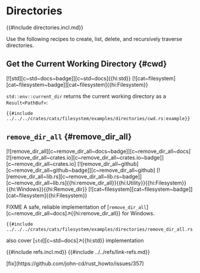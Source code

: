 # Directories

{{#include directories.incl.md}}

Use the following recipes to create, list, delete, and recursively traverse directories.

## Get the Current Working Directory {#cwd}

[![std][c~std~docs~badge]][c~std~docs]{{hi:std}} [![cat~filesystem][cat~filesystem~badge]][cat~filesystem]{{hi:Filesystem}}

`std::env::current_dir` returns the current working directory as a `Result<PathBuf>`:

```rust,editable
{{#include ../../../crates/cats/filesystem/examples/directories/cwd.rs:example}}
```

## `remove_dir_all` {#remove_dir_all}

[![remove_dir_all][c~remove_dir_all~docs~badge]][c~remove_dir_all~docs] [![remove_dir_all~crates.io][c~remove_dir_all~crates.io~badge]][c~remove_dir_all~crates.io] [![remove_dir_all~github][c~remove_dir_all~github~badge]][c~remove_dir_all~github] [![remove_dir_all~lib.rs][c~remove_dir_all~lib.rs~badge]][c~remove_dir_all~lib.rs]{{hi:remove_dir_all}}{{hi:Utility}}{{hi:Filesystem}}{{hi:Windows}}{{hi:Remove_dir}} [![cat~filesystem][cat~filesystem~badge]][cat~filesystem]{{hi:Filesystem}}

FIXME A safe, reliable implementation of [`remove_dir_all`][c~remove_dir_all~docs]↗{{hi:remove_dir_all}} for Windows.

```rust,editable
{{#include ../../../crates/cats/filesystem/examples/directories/remove_dir_all.rs:example}}
```

also cover [`std`][c~std~docs]↗{{hi:std}} implementation

{{#include refs.incl.md}}
{{#include ../../refs/link-refs.md}}

<div class="hidden">
[fix](https://github.com/john-cd/rust_howto/issues/357)
</div>
